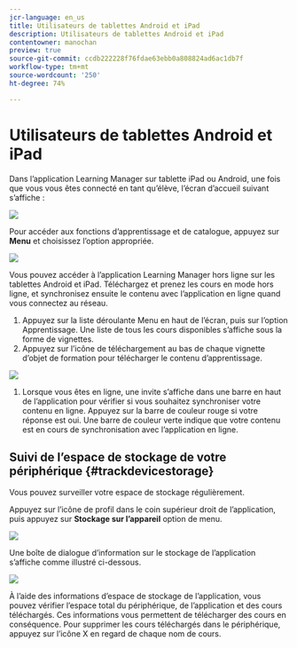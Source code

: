 ```yaml
---
jcr-language: en_us
title: Utilisateurs de tablettes Android et iPad
description: Utilisateurs de tablettes Android et iPad
contentowner: manochan
preview: true
source-git-commit: ccdb222228f76fdae63ebb0a808824ad6ac1db7f
workflow-type: tm+mt
source-wordcount: '250'
ht-degree: 74%

---
```




# Utilisateurs de tablettes Android et iPad

Dans l’application Learning Manager sur tablette iPad ou Android, une fois que vous vous êtes connecté en tant qu’élève, l’écran d’accueil suivant s’affiche :

![](assets/screenshot-2015-08-07-12-24-40-e1439211134842.png)

Pour accéder aux fonctions d’apprentissage et de catalogue, appuyez sur **Menu** et choisissez l’option appropriée.

![](assets/menu-ipad.png)

Vous pouvez accéder à l’application Learning Manager hors ligne sur les tablettes Android et iPad. Téléchargez et prenez les cours en mode hors ligne, et synchronisez ensuite le contenu avec l’application en ligne quand vous connectez au réseau.

1. Appuyez sur la liste déroulante Menu en haut de l’écran, puis sur l’option Apprentissage. Une liste de tous les cours disponibles s’affiche sous la forme de vignettes.
1. Appuyez sur l’icône de téléchargement au bas de chaque vignette d’objet de formation pour télécharger le contenu d’apprentissage.

![](assets/download-ipad.png)

1. Lorsque vous êtes en ligne, une invite s’affiche dans une barre en haut de l’application pour vérifier si vous souhaitez synchroniser votre contenu en ligne. Appuyez sur la barre de couleur rouge si votre réponse est oui. Une barre de couleur verte indique que votre contenu est en cours de synchronisation avec l’application en ligne.

## Suivi de l’espace de stockage de votre périphérique {#trackdevicestorage}

Vous pouvez surveiller votre espace de stockage régulièrement.

Appuyez sur l’icône de profil dans le coin supérieur droit de l’application, puis appuyez sur **Stockage sur l’appareil** option de menu.

![](assets/app-device-storage.png)

Une boîte de dialogue d’information sur le stockage de l’application s’affiche comme illustré ci-dessous.

![](assets/app-storage.png)

À l’aide des informations d’espace de stockage de l’application, vous pouvez vérifier l’espace total du périphérique, de l’application et des cours téléchargés. Ces informations vous permettent de télécharger des cours en conséquence. Pour supprimer les cours téléchargés dans le périphérique, appuyez sur l’icône X en regard de chaque nom de cours.
